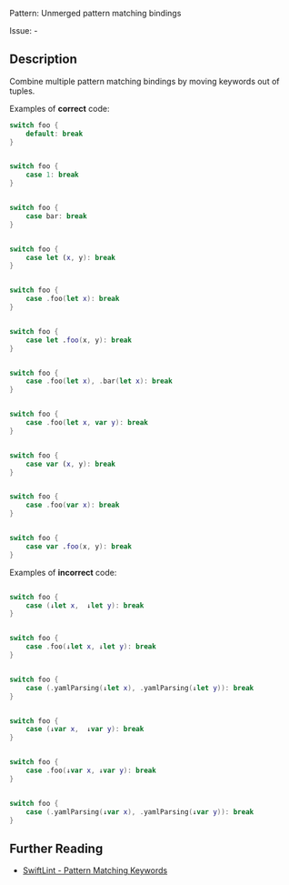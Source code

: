Pattern: Unmerged pattern matching bindings

Issue: -

## Description

Combine multiple pattern matching bindings by moving keywords out of tuples.

Examples of **correct** code:
```swift
switch foo {
    default: break
}


switch foo {
    case 1: break
}


switch foo {
    case bar: break
}


switch foo {
    case let (x, y): break
}


switch foo {
    case .foo(let x): break
}


switch foo {
    case let .foo(x, y): break
}


switch foo {
    case .foo(let x), .bar(let x): break
}


switch foo {
    case .foo(let x, var y): break
}


switch foo {
    case var (x, y): break
}


switch foo {
    case .foo(var x): break
}


switch foo {
    case var .foo(x, y): break
}

```
Examples of **incorrect** code:
```swift

switch foo {
    case (↓let x,  ↓let y): break
}


switch foo {
    case .foo(↓let x, ↓let y): break
}


switch foo {
    case (.yamlParsing(↓let x), .yamlParsing(↓let y)): break
}


switch foo {
    case (↓var x,  ↓var y): break
}


switch foo {
    case .foo(↓var x, ↓var y): break
}


switch foo {
    case (.yamlParsing(↓var x), .yamlParsing(↓var y)): break
}

```

## Further Reading

* [SwiftLint - Pattern Matching Keywords](https://github.com/realm/SwiftLint/blob/master/Rules.md#pattern-matching-keywords)